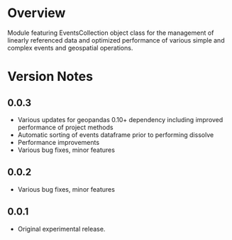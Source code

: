# Overview
Module featuring EventsCollection object class for the management of linearly referenced data and optimized performance of various simple and complex events and geospatial operations.

# Version Notes
## 0.0.3
- Various updates for geopandas 0.10+ dependency including improved performance of project methods
- Automatic sorting of events dataframe prior to performing dissolve
- Performance improvements
- Various bug fixes, minor features

## 0.0.2
- Various bug fixes, minor features

## 0.0.1
- Original experimental release.